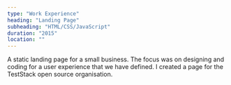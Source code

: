 ```yaml
---
type: "Work Experience"
heading: "Landing Page"
subheading: "HTML/CSS/JavaScript"
duration: "2015"
location: ""
---
```


A static landing page for a small business. The focus was on designing and coding for a user experience that we have defined. I created a page for the TestStack open source organisation.
